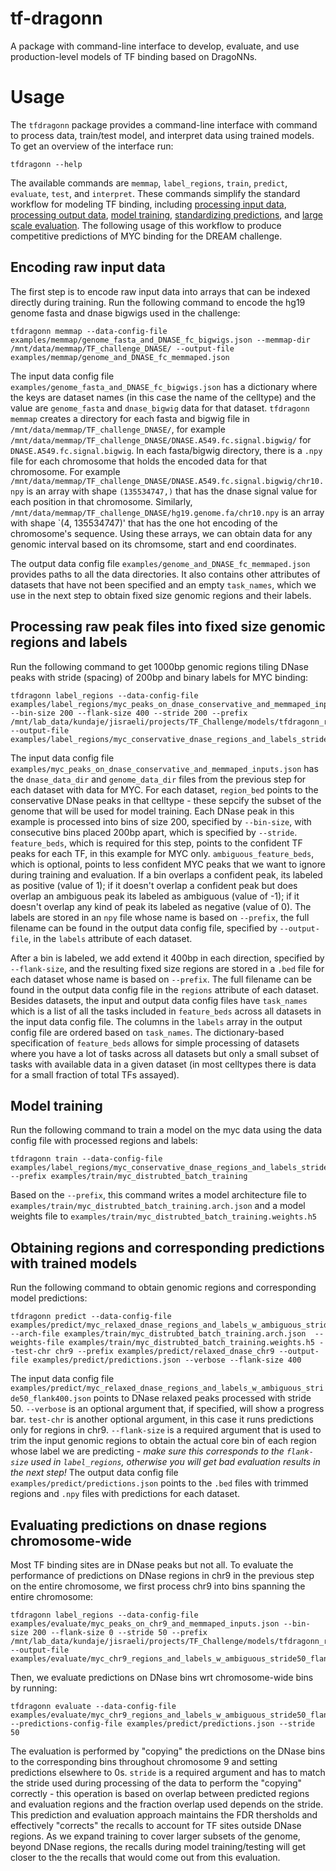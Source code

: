 # tf-dragonn
A package with command-line interface to develop, evaluate, and use production-level models of TF binding based on DragoNNs. 

# Usage
The `tfdragonn` package provides a command-line interface with command to process data, train/test model, and interpret data using trained models. To get an overview of the interface run:
```
tfdragonn --help
```
The available commands are `memmap`, `label_regions`, `train`, `predict`, `evaluate`, `test`, and `interpret`. These commands simplify the standard workflow for modeling TF binding, including [processing input data](#encoding-raw-input-data), [processing output data](#Processing-raw-peak-files-into-fixed-size-genomic-regions-and-labels), [model training](#model-training), [standardizing predictions](#obtaining-regions-and-corresponding-predictions-with-trained-models), and [large scale evaluation](#evaluating-predictions-on-dnase-regions-chromosome-wide). The following usage of this workflow to produce competitive predictions of MYC binding for the DREAM challenge.

## Encoding raw input data
The first step is to encode raw input data into arrays that can be indexed directly during training. Run the following command to encode the hg19 genome fasta and dnase bigwigs used in the challenge:
```
tfdragonn memmap --data-config-file examples/memmap/genome_fasta_and_DNASE_fc_bigwigs.json --memmap-dir /mnt/data/memmap/TF_challenge_DNASE/ --output-file examples/memmap/genome_and_DNASE_fc_memmaped.json
```
The input data config file `examples/genome_fasta_and_DNASE_fc_bigwigs.json` has a dictionary where the keys are dataset names (in this case the name of the celltype) and the value are `genome_fasta` and `dnase_bigwig` data for that dataset. `tfdragonn memmap` creates a directory for each fasta and bigwig file in `/mnt/data/memmap/TF_challenge_DNASE/`, for example `/mnt/data/memmap/TF_challenge_DNASE/DNASE.A549.fc.signal.bigwig/` for `DNASE.A549.fc.signal.bigwig`. In each fasta/bigwig directory, there is a `.npy` file for each chromosome that holds the encoded data for that chromosome. For example `/mnt/data/memmap/TF_challenge_DNASE/DNASE.A549.fc.signal.bigwig/chr10.npy` is an array with shape `(135534747,)` that has the dnase signal value for each position in that chromosome. Similarly, `/mnt/data/memmap/TF_challenge_DNASE/hg19.genome.fa/chr10.npy` is an	array with shape `(4, 135534747)' that has the one hot encoding of the chromosome's sequence. Using these arrays, we can obtain data for any genomic interval based on its chromsome, start and end coordinates.

The output data config file `examples/genome_and_DNASE_fc_memmaped.json` provides paths to all the data directories. It also contains other attributes of datasets that have not been specified and an empty `task_names`, which we use in the next step to obtain fixed size genomic regions and their labels.

## Processing raw peak files into fixed size genomic regions and labels
Run the following command to get 1000bp genomic regions tiling DNase peaks with stride (spacing) of 200bp and binary labels for MYC binding:
```
tfdragonn label_regions --data-config-file examples/label_regions/myc_peaks_on_dnase_conservative_and_memmaped_inputs.json --bin-size 200 --flank-size 400 --stride 200 --prefix /mnt/lab_data/kundaje/jisraeli/projects/TF_Challenge/models/tfdragonn_regions_and_labels/myc_new_regions_and_labels_w_ambiguous_stride200_flank400 --output-file examples/label_regions/myc_conservative_dnase_regions_and_labels_stride200_flank400.json 
```
The input data config file `examples/myc_peaks_on_dnase_conservative_and_memmaped_inputs.json` has the `dnase_data_dir` and `genome_data_dir` files from the previous step for each dataset with data for MYC. For each dataset, `region_bed` points to the conservative DNase peaks in that celltype - these sepcify the subset of the genome that will be used for model training. Each DNase peak in this example is processed into bins of size 200, specified by `--bin-size`, with consecutive bins placed 200bp apart, which is specified by `--stride`. `feature_beds`, which is required for this step, points to the confident TF peaks for each TF, in this example for MYC only. `ambiguous_feature_beds`, which is optional, points to less confident MYC peaks that we want to ignore during training and evaluation. If a bin overlaps a confident peak, its labeled as positive (value of 1); if it doesn't overlap a confident peak but does overlap an ambiguous peak its labeled as ambiguous (value of -1); if it doesn't overlap any kind of peak its labeled as negative (value of 0). The labels are stored in an `npy` file whose name is based on `--prefix`, the full filename can be found in the output data config file, specified by `--output-file`, in the `labels` attribute of each dataset.

After a bin is labeled, we add extend it 400bp in each direction, specified by `--flank-size`, and the resulting fixed size regions are stored in a `.bed` file for each dataset whose name is based on `--prefix`. The full filename can be found in the output data config file in the `regions` attribute of each dataset. Besides datasets, the input and output data config files have `task_names` which is a list of all the tasks included in `feature_beds` across all datasets in the input data config file. The columns in the `labels` array in the output config file are ordered based on `task_names`. The dictionary-based specification of `feature_beds` allows for simple processing of datasets where you have a lot of tasks across all datasets but only a small subset of tasks with available data in a given dataset (in most celltypes there is data for a small fraction of total TFs assayed). 

## Model training
Run the following command to train a model on the myc data using the data config file with processed regions and labels:
```
tfdragonn train --data-config-file examples/label_regions/myc_conservative_dnase_regions_and_labels_stride200_flank400.json --prefix examples/train/myc_distrubted_batch_training
```
Based on the `--prefix`, this command writes a model architecture file to `examples/train/myc_distrubted_batch_training.arch.json` and a model weights file to `examples/train/myc_distrubted_batch_training.weights.h5` 

## Obtaining regions and corresponding predictions with trained models
Run the following command to obtain genomic regions and corresponding model predictions:
```
tfdragonn predict --data-config-file examples/predict/myc_relaxed_dnase_regions_and_labels_w_ambiguous_stride50_flank400.json --arch-file examples/train/myc_distrubted_batch_training.arch.json  --weights-file examples/train/myc_distrubted_batch_training.weights.h5 --test-chr chr9 --prefix examples/predict/relaxed_dnase_chr9 --output-file examples/predict/predictions.json --verbose --flank-size 400
```
The input data config file `examples/predict/myc_relaxed_dnase_regions_and_labels_w_ambiguous_stride50_flank400.json` points to DNase relaxed peaks processed with stride 50. `--verbose` is an optional argument that, if specified, will show a progress bar. `test-chr` is another optional argument, in this case it runs predictions only for regions in chr9. `--flank-size` is a required argument that is used to trim the input genomic regions to obtain the actual core bin of each region whose label we are predicting - *make sure this corresponds to the `flank-size` used in `label_regions`, otherwise you will get bad evaluation results in the next step!* The output data config file `examples/predict/predictions.json` points to the `.bed` files with trimmed regions and `.npy` files with predictions for each dataset.

## Evaluating predictions on dnase regions chromosome-wide
Most TF binding sites are in DNase peaks but not all. To evaluate the performance of predictions on DNase regions in chr9 in the previous step on the entire chromosome, we first process chr9 into bins spanning the entire chromosome:
```
tfdragonn label_regions --data-config-file examples/evaluate/myc_peaks_on_chr9_and_memmaped_inputs.json --bin-size 200 --flank-size 0 --stride 50 --prefix /mnt/lab_data/kundaje/jisraeli/projects/TF_Challenge/models/tfdragonn_regions_and_labels/myc_chr9_regions_and_labels_w_ambiguous_stride50_flank0 --output-file examples/evaluate/myc_chr9_regions_and_labels_w_ambiguous_stride50_flank0.json
```
Then, we evaluate predictions on DNase bins wrt chromosome-wide bins by running:
```
tfdragonn evaluate --data-config-file examples/evaluate/myc_chr9_regions_and_labels_w_ambiguous_stride50_flank0.json --predictions-config-file examples/predict/predictions.json --stride 50
```
The evaluation is performed by "copying" the predictions on the DNase bins to the corresponding bins throughout chromosome 9 and setting predictions elsewhere to 0s. `stride` is a required argument and has to match the stride used during processing of the data to perform the "copying" correctly - this operation is based on overlap between predicted regions and evaluation regions and the fraction overlap used depends on the stride. This prediction and evaluation approach maintains the FDR thersholds and effectively "corrects" the recalls to account for TF sites outside DNase regions. As we expand training to cover larger subsets of the genome, beyond DNase regions, the recalls during model training/testing will get closer to the the recalls that would come out from this evaluation.
